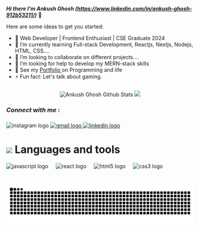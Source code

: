  ***Hi there I'm Ankush Ghosh (https://www.linkedin.com/in/ankush-ghosh-912b53211/)*** 👋
 
Here are some ideas to get you started:

- 🔭 Web Developer | Frontend Enthusiast | CSE Graduate 2024
- 🌱 I’m currently learning Full-stack Development, Reactjs, Nextjs, Nodejs, HTML, CSS....
- 👯 I’m looking to collaborate on different projects....
- 🤔 I’m looking for help to develop my MERN-stack skills
- 💬 See my <a href="https://ankush007-cpu.github.io/portfolio/"> Portfolio <a> on Programming and life
- ⚡ Fun fact: Let's talk about gaming.
 

###

<div align="center">
  <img height="150em" alt = "Ankush Ghosh Github Stats" src="https://github-readme-stats.vercel.app/api?username=Ankush007-cpu&theme=dracula&show_icons=true&hide_border=false&count_private=false"/>
  <img height="150em" src="https://github-readme-stats.vercel.app/api/top-langs/?username=Ankush007-cpu&theme=dracula&show_icons=true&hide_border=false&layout=compact"/>
</div>

### ***Connect with me :***

###

<div align="left">
  <img src="https://img.shields.io/static/v1?message=Instagram&logo=instagram&label=&color=E4405F&logoColor=white&labelColor=&style=for-the-badge" height="35" alt="instagram logo"  />
 <a href="mailto:ghosh.ankush007@gmail.com">
  <img src="https://img.shields.io/static/v1?message=Gmail&logo=gmail&label=&color=D14836&logoColor=white&labelColor=&style=for-the-badge" height="35" alt="gmail logo"  />
  </a>
 <a href="https://www.linkedin.com/in/ankush-ghosh-912b53211/">
  <img src="https://img.shields.io/static/v1?message=LinkedIn&logo=linkedin&label=&color=0077B5&logoColor=white&labelColor=&style=for-the-badge" height="35" alt="linkedin logo"  />
  </a>
</div>

###
  
  <h1><img src="https://media.giphy.com/media/UvPvsX9oMlMWs/giphy.gif" height="30px"> Languages and tools</h1>
  
  

<div align="left">
  <img src="https://cdn.jsdelivr.net/gh/devicons/devicon/icons/javascript/javascript-original.svg" height="30" alt="javascript logo"  />
  <img width="12" />
  <img src="https://cdn.jsdelivr.net/gh/devicons/devicon/icons/react/react-original.svg" height="30" alt="react logo"  />
  <img width="12" />
  <img src="https://cdn.jsdelivr.net/gh/devicons/devicon/icons/html5/html5-original.svg" height="30" alt="html5 logo"  />
  <img width="12" />
  <img src="https://cdn.jsdelivr.net/gh/devicons/devicon/icons/css3/css3-original.svg" height="30" alt="css3 logo"  />
</div>


###

<br clear="both">

<img src="https://raw.githubusercontent.com/Ankush007-cpu/Ankush007-cpu/output/snake.svg" alt="Snake animation" />

###
